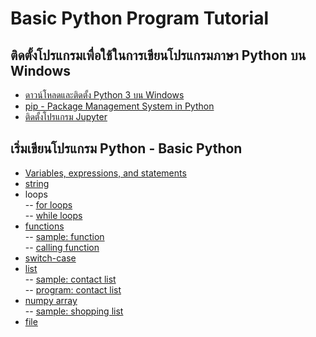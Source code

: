 # Basic Python Program Tutorial

## ติดตั้งโปรแกรมเพื่อใช้ในการเขียนโปรแกรมภาษา Python บน Windows
* [ดาวน์โหลดและติดตั้ง Python 3 บน Windows](https://github.com/mrolarik/basic-python/wiki/Download-and-Installing-Python3)
* [pip - Package Management System in Python](https://github.com/mrolarik/basic-python/wiki/pip-Package-Management-System-in-Python)
* [ติดตั้งโปรแกรม Jupyter](https://github.com/mrolarik/basic-python/wiki/Installing-Jupyter-Notebook)

## เริ่มเขียนโปรแกรม Python - Basic Python
- [Variables, expressions, and statements](https://github.com/mrolarik/basic-python/blob/master/variable.ipynb)
- [string](https://github.com/mrolarik/basic-python/blob/master/string.ipynb)
- loops  
  -- [for loops](https://github.com/mrolarik/basic-python/blob/master/for-loops.ipynb)  
  -- [while loops](https://github.com/mrolarik/basic-python/blob/master/while-loops.ipynb)  
- [functions](https://github.com/mrolarik/basic-python/blob/master/function.ipynb)  
  -- [sample: function](https://github.com/mrolarik/basic-python/blob/master/func/fn.py)  
  -- [calling function](https://github.com/mrolarik/basic-python/blob/master/func/calling_function.ipynb)
- [switch-case](https://github.com/mrolarik/basic-python/blob/master/switch-case.ipynb)
- [list](https://github.com/mrolarik/basic-python/blob/master/list.ipynb)  
  -- [sample: contact list](https://github.com/mrolarik/basic-python/blob/master/list-example.py)  
  -- [program: contact list](https://github.com/mrolarik/basic-python/blob/master/contact-list.py)
- [numpy array](https://github.com/mrolarik/basic-python/blob/master/numpy-array.ipynb)  
  -- [sample: shopping list](https://github.com/mrolarik/basic-python/blob/master/shopping_list.py)
- [file](https://github.com/mrolarik/basic-python/blob/master/file.ipynb)  
